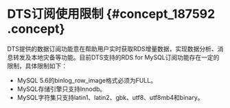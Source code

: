 # DTS订阅使用限制 {#concept_187592 .concept}

DTS提供的数据订阅功能意在帮助用户实时获取RDS增量数据，实现数据分析、消息转发及本地灾备等功能。目前DTS支持的RDS for MySQL订阅功能存在一定的限制，具体限制如下：

-   MySQL 5.6的binlog\_row\_image格式必须为FULL。
-   MySQL存储引擎只支持Innodb。
-   MySQL字符集只支持latin1、latin2、gbk、utf8、utf8mb4和binary。

